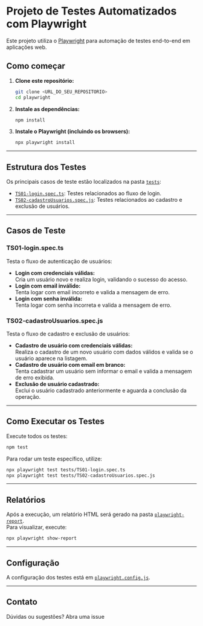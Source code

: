 # Projeto de Testes Automatizados com Playwright

Este projeto utiliza o [Playwright](https://playwright.dev/) para automação de testes end-to-end em aplicações web.

## Como começar

1. **Clone este repositório:**
   ```sh
   git clone <URL_DO_SEU_REPOSITORIO>
   cd playwright
   ```

2. **Instale as dependências:**
   ```sh
   npm install
   ```

3. **Instale o Playwright (incluindo os browsers):**
   ```sh
   npx playwright install
   ```

----

## Estrutura dos Testes

Os principais casos de teste estão localizados na pasta [`tests`](tests):

- [`TS01-login.spec.ts`](tests/TS01-login.spec.ts): Testes relacionados ao fluxo de login.
- [`TS02-cadastroUsuarios.spec.js`](tests/TS02-cadastroUsuarios.spec.js): Testes relacionados ao cadastro e exclusão de usuários.

---

## Casos de Teste

### TS01-login.spec.ts

Testa o fluxo de autenticação de usuários:

- **Login com credenciais válidas:**  
  Cria um usuário novo e realiza login, validando o sucesso do acesso.
- **Login com email inválido:**  
  Tenta logar com email incorreto e valida a mensagem de erro.
- **Login com senha inválida:**  
  Tenta logar com senha incorreta e valida a mensagem de erro.

### TS02-cadastroUsuarios.spec.js

Testa o fluxo de cadastro e exclusão de usuários:

- **Cadastro de usuário com credenciais válidas:**  
  Realiza o cadastro de um novo usuário com dados válidos e valida se o usuário aparece na listagem.
- **Cadastro de usuário com email em branco:**  
  Tenta cadastrar um usuário sem informar o email e valida a mensagem de erro exibida.
- **Exclusão de usuário cadastrado:**  
  Exclui o usuário cadastrado anteriormente e aguarda a conclusão da operação.

---

## Como Executar os Testes

Execute todos os testes:
```sh
npm test
```

Para rodar um teste específico, utilize:
```sh
npx playwright test tests/TS01-login.spec.ts
npx playwright test tests/TS02-cadastroUsuarios.spec.js
```

---

## Relatórios

Após a execução, um relatório HTML será gerado na pasta [`playwright-report`](playwright-report/).  
Para visualizar, execute:
```sh
npx playwright show-report
```

---

## Configuração

A configuração dos testes está em [`playwright.config.js`](playwright.config.js).

---

## Contato

Dúvidas ou sugestões? Abra uma issue